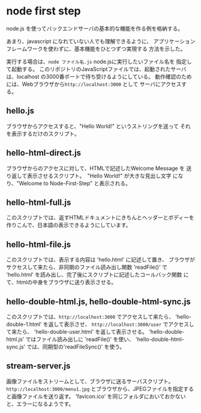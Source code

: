 # node first step

node.js を使ってバックエンドサーバの基本的な機能を作る例を格納する。

あまり、javascript になれていない人でも理解できるように、
アプリケーションフレームワークを使わずに、基本機能をひとつずつ実現する
方法を示した。

実行する場合は、`node ファイル名.js` node.jsに実行したいファイル名を
指定して起動する。 
このリポジトリのJavaScriptファイルでは、起動されたサーバは、localhost
の3000番ポートで待ち受けるようにしている。
動作確認のためには、Webブラウザから`http://localhost:3000` として
サーバにアクセスする。

## hello.js
ブラウザからアクセスすると、"Hello World!" というストリングを送って
それを表示するだけのスクリプト。

## hello-html-direct.js
ブラウザからのアクセスに対して、HTMLで記述したWelcome Message を
送り返して表示させるスクリプト。　"Hello World!" が大きな見出し文字
になり、"Welcome to Node-First-Step" と表示される。

## hello-html-full.js
このスクリプトでは、返すHTMLドキュメントにきちんとヘッダーとボディーを
作りこんで、日本語の表示できるようにしています。

## hello-html-file.js
このスクリプトでは、表示する内容は 'hello.html' に記述して置き、
ブラウザがサクセスして来たら、非同期のファイル読み出し関数 'readFile()'
で 'hello.html' を読み出し、完了後にスクリプトに記述したコールバック関数
にて、htmlの中身をブラウザに送り表示させる。

## hello-double-html.js,  hello-double-html-sync.js
このスクリプトでは、`http://localhost:3000` でアクセスして来たら、
'hello-double-1.html' を返して表示させ、
`http://localhost:3000/user` でアクセスして来たら、
'hello-double-user.html' を返して表示させる。
'hello-double-html.js' ではファイル読み出しに 'readFile()' を使い、
'hello-double-html-sync.js' では、同期型の'readFileSync()' を使う。

## stream-server.js
画像ファイルをストリームとして、ブラウザに送るサーバスクリプト。
``` http://localhost:3000/menu1.jpg ```
とブラウザから、JPEGファイルを指定すると画像ファイルを送り返す。
'favicon.ico' を同じフォルダにおいておかないと、エラーになるようです。
